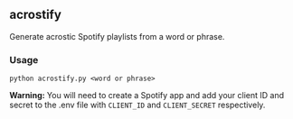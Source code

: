 ## acrostify
Generate acrostic Spotify playlists from a word or phrase.

### Usage
```
python acrostify.py <word or phrase>
```

**Warning:** You will need to create a Spotify app and add your client ID and secret to the .env file with `CLIENT_ID` and `CLIENT_SECRET` respectively.